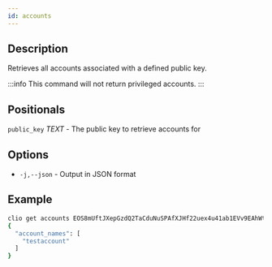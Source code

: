 ```yaml
---
id: accounts
---
```


## Description
Retrieves all accounts associated with a defined public key.

:::info
This command will not return privileged accounts.
:::

## Positionals
`public_key` _TEXT_  - The public key to retrieve accounts for
## Options
- `-j,--json` - Output in JSON format
## Example


```sh
clio get accounts EOS8mUftJXepGzdQ2TaCduNuSPAfXJHf22uex4u41ab1EVv9EAhWt
{
  "account_names": [
    "testaccount"
  ]
}
```

